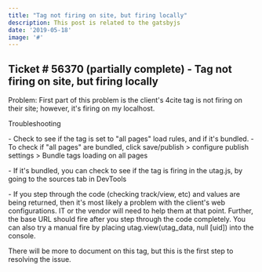 ```yaml
---
title: "Tag not firing on site, but firing locally"
description: This post is related to the gatsbyjs
date: '2019-05-18'
image: '#'
---
```

## Ticket # 56370 (partially complete) - Tag not firing on site, but firing locally
Problem: First part of this problem is the client's 4cite tag is not firing on their site; however, it's firing on my localhost.

Troubleshooting
<p>
    - Check to see if the tag is set to "all pages" load rules, and if it's bundled.
        - To check if "all pages" are bundled, click save/publish > configure publish settings > Bundle tags loading on all pages
<p>
    - If it's bundled, you can check to see if the tag is firing in the utag.js, by going to the sources tab in DevTools
<p>
    - If you step through the code (checking track/view, etc) and values are being returned, then it's most likely a problem with the client's web configurations. IT or the vendor will need to help them at that point. Further, the base URL should fire after you step through the code completely. You can also try a manual fire by placing utag.view(utag_data, null [uid]) into the console.

There will be more to document on this tag, but this is the first step to resolving the issue. 